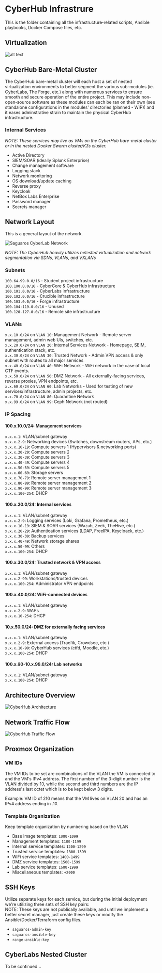 # CyberHub Infrastrure

This is the folder containing all the infrastructure-related scripts, Ansible playbooks, Docker Compose files, etc.

## Virtualization

![alt text](https://github.com/echumley/Saguaros-CyberHub/blob/main/resources/images/CyberHub-Virtualization-v1.0.png?raw=true)

## CyberHub Bare-Metal Cluster

The CyberHub bare-metal cluster will each host a set of nested virtualization environments to better segment the various sub-modules (ie. CyberLabs, The Forge, etc.) along with numerous services to ensure smooth and secure operation of the entire project. This may include non-open-source software as these modules can each be ran on their own (see standalone configurations in the modules' directories (planned - WIP)) and it eases adminstrative strain to maintain the physical CyberHub infrastructure.

### Internal Services

*NOTE: These services may live as VMs on the CyberHub bare-metal cluster or in the nested Docker Swarm cluster/K3s cluster.*

- Active Directory
- SIEM/SOAR (ideally Splunk Enterprise)
- Change management software
- Logging stack
- Network monitoring
- OS download/update caching
- Reverse proxy
- Keycloak
- NetBox Labs Enterprise
- Password manager
- Secrets manager

## Network Layout

This is a general layout of the network.

![Saguaros CyberLab Network](https://github.com/echumley/Saguaros-CyberHub/blob/main/resources/images/CyberLabs-Network-v1.0.png?raw=true)

*NOTE: The CyberHub heavily utilizes netested virtualization and network segmentation via SDNs, VLANs, and VXLANs*

### Subnets

`100.64-99.0.0/16` - Student project infrastructure \
`100.100.0.0/16` - CyberCore & CyberHub infrastructure \
`100.101.0.0/16` - CyberLabs infrastructure \
`100.102.0.0/16` - Crucible infrastructure \
`100.103.0.0/16` - Forge infrastructure \
`100.104-119.0.0/16` - Unused \
`100.120-127.0.0/16` - Remote site infrastructure

### VLANs

`x.x.10.0/24` on `VLAN 10`: Management Network - Remote server management, admin web UIs, switches, etc. \
`x.x.20.0/24` on `VLAN 20`: Internal Services Network - Homepage, SEIM, authentication stack, etc. \
`x.x.30.0/24` on `VLAN 30`: Trusted Network - Admin VPN access & only subnet with routes to all major services. \
`x.x.40.0/24` on `VLAN 40`: WiFi Network - WiFi network in the case of local CTF events. \
`x.x.50.0/24` on `VLAN 50`: DMZ Network - All externally-facing services, reverse proxies, VPN endpoints, etc. \
`x.x.60.0/24` on `VLAN 60`: Lab Networks - Used for testing of new services/infrastructure, admin projects, etc. \
`x.x.70.0/24` on `VLAN 80`: Quarantine Network \
`x.x.99.0/24` on `VLAN 99`: Ceph Network (not routed)

### IP Spacing

#### 100.x.10.0/24: Management services

`x.x.x.1`: VLAN/subnet gateway \
`x.x.x.2-9`: Networking devices (Switches, downstream routers, APs, etc.) \
`x.x.x.10-19`: Compute servers 1 (Hypervisors & networking ports) \
`x.x.x.20-29`: Compute servers 2 \
`x.x.x.30-39`: Compute servers 3 \
`x.x.x.40-49`: Compute servers 4 \
`x.x.x.50-59`: Compute servers 5 \
`x.x.x.60-69`: Storage servers \
`x.x.x.70-79`: Remote server management 1 \
`x.x.x.80-89`: Remote server management 2 \
`x.x.x.90-99`: Remote server management 3 \
`x.x.x.100-254`: DHCP

#### 100.x.20.0/24: Internal services

`x.x.x.1`: VLAN/subnet gateway \
`x.x.x.2-9`: Logging services (Loki, Grafana, Prometheus, etc.) \
`x.x.x.10-19`: SIEM & SOAR services (Wazuh, Zeek, TheHive, etc.) \
`x.x.x.20-29`: Authentication services (LDAP, FreeIPA, Keycloack, etc.) \
`x.x.x.30-39`: Backup services \
`x.x.x.40-49`: Network storage shares \
`x.x.x.50-99`: Others \
`x.x.x.100-254`: DHCP

#### 100.x.30.0/24: Trusted network & VPN access

`x.x.x.1`: VLAN/subnet gateway \
`x.x.x.2-99`: Workstations/trusted devices \
`x.x.x.100-254`: Administrator VPN endpoints

#### 100.x.40.0/24: WiFi-connected devices

`x.x.x.1`: VLAN/subnet gateway \
`x.x.x.2-9`: WAPs \
`x.x.x.10-254`: DHCP

#### 10.x.50.0/24: DMZ for externally facing services

`x.x.x.1`: VLAN/subnet gateway \
`x.x.x.2-9`: External access (Traefik, Crowdsec, etc.) \
`x.x.x.10-99`: CyberHub services (ctfd, Moodle, etc.) \
`x.x.x.100-254`: DHCP

#### 100.x.60-10.x.99.0/24: Lab networks

`x.x.x.1`: VLAN/subnet gateway \
`x.x.x.100-254`: DHCP

## Architecture Overview

![CyberHub Architecture](https://github.com/echumley/Saguaros-CyberHub/blob/main/resources/images/CyberHub-Architecture-v1.0.png?raw=true)

## Network Traffic Flow

![CyberHub Traffic Flow](https://github.com/echumley/Saguaros-CyberHub/blob/main/resources/images/CyberHub%20Traffick%20v1.2.png?raw=true)

## Proxmox Organization

### VM IDs

The VM IDs to be set are combinations of the VLAN the VM is connected to and the VM's IPv4 address. The first number of the 3-digit number is the VLAN divided by 10, while the second and third numbers are the IP address's last octet which is to be kept below 3 digits.

Example: VM ID of 210 means that the VM lives on VLAN 20 and has an IPv4 address ending in .10.

### Template Organization

Keep template organization by numbering based on the VLAN

- Base image templates: `1000-1099`
- Management templates: `1100-1199`
- Internal service templates: `1200-1299`
- Trusted service templates: `1300-1399`
- WiFi service templates: `1400-1499`
- DMZ service templates: `1500-1599`
- Lab service templates: `1600-1999`
- Miscellaneous templates: `+2000`

## SSH Keys

Utilize separate keys for each service, but during the initial deployment we're utilizing three sets of SSH key pairs: \
NOTE: These keys are not publically available, and until we implement a better secret manager, just create these keys or modify the Ansible/Docker/Terraform config files.

- `saguaros-admin-key`
- `saguaros-ansible-key`
- `range-ansible-key`

## CyberLabs Nested Cluster

To be continued...